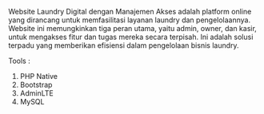Website Laundry Digital dengan Manajemen Akses adalah platform online yang dirancang untuk memfasilitasi layanan laundry dan pengelolaannya. Website ini memungkinkan tiga peran utama, yaitu admin, owner, dan kasir, untuk mengakses fitur dan tugas mereka secara terpisah. Ini adalah solusi terpadu yang memberikan efisiensi dalam pengelolaan bisnis laundry.

Tools :
1. PHP Native
2. Bootstrap
3. AdminLTE
4. MySQL
